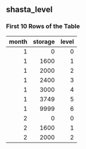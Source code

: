 ## shasta_level
### First 10 Rows of the Table
|   month |   storage |   level |
|--------:|----------:|--------:|
|       1 |         0 |       0 |
|       1 |      1600 |       1 |
|       1 |      2000 |       2 |
|       1 |      2400 |       3 |
|       1 |      3000 |       4 |
|       1 |      3749 |       5 |
|       1 |      9999 |       6 |
|       2 |         0 |       0 |
|       2 |      1600 |       1 |
|       2 |      2000 |       2 |